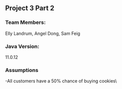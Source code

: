 ## Project 3 Part 2 ##
### Team Members: ### 
Elly Landrum, Angel Dong, Sam Feig

### Java Version: ###
11.0.12
### Assumptions ###
-All customers have a 50% chance of buying cookies\
